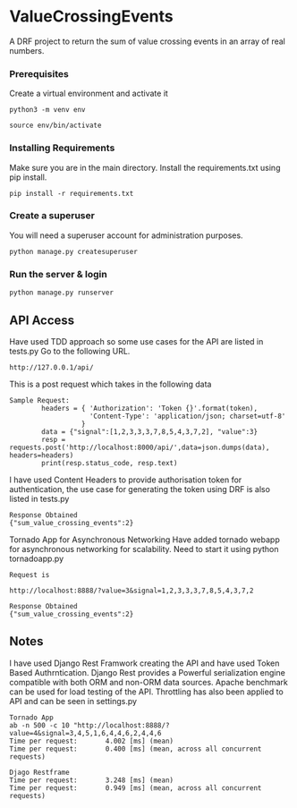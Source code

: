 # ValueCrossingEvents
A DRF project to return the sum of value crossing events in an array of real numbers. 


### Prerequisites

Create a virtual environment and activate it

```
python3 -m venv env
```

```
source env/bin/activate
```

### Installing Requirements

Make sure you are in the main directory. Install the requirements.txt using pip install.

```
pip install -r requirements.txt
```
### Create a superuser

You will need a superuser account for administration purposes.

```
python manage.py createsuperuser
```

### Run the server & login


```
python manage.py runserver
```

## API Access
Have used TDD approach so some use cases for the API are listed in tests.py
Go to the following URL.
```
http://127.0.0.1/api/
```
This is a post request which takes in the following data
```
Sample Request:
        headers = { 'Authorization': 'Token {}'.format(token),
                    'Content-Type': 'application/json; charset=utf-8'
                  }
        data = {"signal":[1,2,3,3,3,7,8,5,4,3,7,2], "value":3}
        resp = requests.post('http://localhost:8000/api/',data=json.dumps(data), headers=headers)
        print(resp.status_code, resp.text)
```

I have used Content Headers to provide authorisation token for authentication, 
the use case for generating the token using DRF is also listed in tests.py
```
Response Obtained
{"sum_value_crossing_events":2}

```
Tornado App for Asynchronous Networking
Have added tornado webapp for asynchronous networking for scalability.
Need to start it using python tornadoapp.py
```
Request is 

http://localhost:8888/?value=3&signal=1,2,3,3,3,7,8,5,4,3,7,2

Response Obtained
{"sum_value_crossing_events":2}
```


##  Notes

I have used Django Rest Framwork creating the API and have used Token Based Authrntication.
Django Rest provides a Powerful serialization engine compatible with both ORM and non-ORM data sources.
Apache benchmark can be used for load testing of the API. Throttling has also been applied to API and 
can be seen in settings.py
```
Tornado App
ab -n 500 -c 10 "http://localhost:8888/?value=4&signal=3,4,5,1,6,4,4,6,2,4,4,6
Time per request:       4.002 [ms] (mean)
Time per request:       0.400 [ms] (mean, across all concurrent requests)

Djago Restframe
Time per request:       3.248 [ms] (mean)
Time per request:       0.949 [ms] (mean, across all concurrent requests)
```
